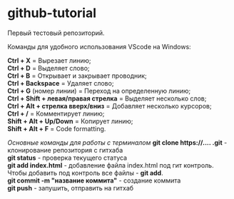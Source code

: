 # github-tutorial
Первый тестовый репозиторий.

Команды для удобного использования VScode на Windows:

<b>Ctrl + X</b> = Вырезает линию; <br>
<b>Ctrl + D</b> = Выделяет слово; <br>
<b>Ctrl + B</b> = Открывает и закрывает проводник; <br>
<b>Ctrl + Backspace</b> = Удаляет слово; <br>
<b>Ctrl + G</b> (номер линии) = Переход на определенную линию; <br>
<b>Ctrl + Shift + левая/правая стрелка</b> = Выделяет несколько слов; <br>
<b>Ctrl + Alt + стрелка вверх/вниз</b> = Добавляет несколько курсоров; <br>
<b>Ctrl + /</b> = Комментирует линию; <br>
<b>Shift + Alt + Up/Down</b> = Копирует линию; <br>
<b>Shift + Alt + F</b> = Code formatting. <br>


<i>Основные команды для работы с терминалом</i>
<b>git clone https://.... .git</b> - клонирование репозитория с гитхаба<br>
<b>git status</b> - проверка текущего статуса<br>
<b>git add index.html</b> - добавление файла index.html под гит контроль. Чтобы добавить под контроль все файлы - <b>git add</b>.<br>
<b>git commit -m "название коммита"</b> - создание коммита<br>
<b>git push</b> - запушить, отправить на гитхаб<br>
